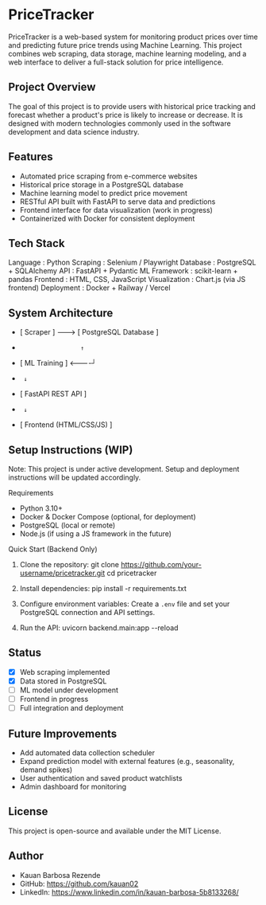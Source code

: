 
PriceTracker
============

PriceTracker is a web-based system for monitoring product prices over time and predicting future price trends using Machine Learning. This project combines web scraping, data storage, machine learning modeling, and a web interface to deliver a full-stack solution for price intelligence.

Project Overview
----------------
The goal of this project is to provide users with historical price tracking and forecast whether a product's price is likely to increase or decrease. It is designed with modern technologies commonly used in the software development and data science industry.

Features
--------
- Automated price scraping from e-commerce websites
- Historical price storage in a PostgreSQL database
- Machine learning model to predict price movement
- RESTful API built with FastAPI to serve data and predictions
- Frontend interface for data visualization (work in progress)
- Containerized with Docker for consistent deployment

Tech Stack
----------
Language        : Python
Scraping        : Selenium / Playwright
Database        : PostgreSQL + SQLAlchemy
API             : FastAPI + Pydantic
ML Framework    : scikit-learn + pandas
Frontend        : HTML, CSS, JavaScript
Visualization   : Chart.js (via JS frontend)
Deployment      : Docker + Railway / Vercel

System Architecture
-------------------
- [ Scraper ] ---> [ PostgreSQL Database ]
-                      ↑
- [ ML Training ] <----┘
-      ↓
- [ FastAPI REST API ]
-      ↓
- [ Frontend (HTML/CSS/JS) ]

Setup Instructions (WIP)
------------------------
Note: This project is under active development. Setup and deployment instructions will be updated accordingly.

Requirements
- Python 3.10+
- Docker & Docker Compose (optional, for deployment)
- PostgreSQL (local or remote)
- Node.js (if using a JS framework in the future)

Quick Start (Backend Only)
1. Clone the repository:
   git clone https://github.com/your-username/pricetracker.git
   cd pricetracker

2. Install dependencies:
   pip install -r requirements.txt

3. Configure environment variables:
   Create a `.env` file and set your PostgreSQL connection and API settings.

4. Run the API:
   uvicorn backend.main:app --reload

Status
------
- [x] Web scraping implemented
- [x] Data stored in PostgreSQL
- [ ] ML model under development
- [ ] Frontend in progress
- [ ] Full integration and deployment

Future Improvements
-------------------
- Add automated data collection scheduler
- Expand prediction model with external features (e.g., seasonality, demand spikes)
- User authentication and saved product watchlists
- Admin dashboard for monitoring

License
-------
This project is open-source and available under the MIT License.

Author
------
- Kauan Barbosa Rezende
- GitHub: https://github.com/kauan02
- LinkedIn: https://www.linkedin.com/in/kauan-barbosa-5b8133268/
